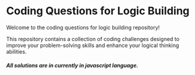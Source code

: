 # Coding Questions for Logic Building

Welcome to the coding questions for logic building repository!

This repository contains a collection of coding challenges designed to improve your problem-solving skills and enhance your logical thinking abilities.

##### All solutions are in currently in javascript language.
